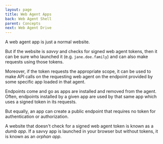 ```yaml
---
layout: page
title: Web Agent Apps
back: Web Agent Shell
parent: Concepts
next: Web Agent Drive
---
```

A web agent app is just a normal website.

But if the website is _savvy_ and checks for signed web agent tokens, then it can be sure who launched it (e.g. `jane.doe.family`) and can also make requests using those tokens.

Moreover, if the token requests the appropriate scope, it can be used to make API calls on the requesting web agent
on the endpoint provided by some specific app loaded in that agent.

Endpoints come and go as apps are installed and removed from the agent. Often, endpoints installed by a given app are
used by that same app which uses a signed token in its requests.

But equally, an app can create a public endpoint that requires no token for authentication or authorization.

A website that doesn't check for a signed web agent token is known as a _dumb app_. If a savvy app is launched in your browser but without tokens, it is known as an _orphan app_.
